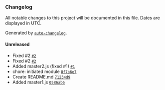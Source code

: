 ### Changelog

All notable changes to this project will be documented in this file. Dates are displayed in UTC.

Generated by [`auto-changelog`](https://github.com/CookPete/auto-changelog).

#### Unreleased

- Fixed #2 [`#2`](https://github.com/cnouguier/changelog-sandbox/issues/2)
- Fixed #2 [`#2`](https://github.com/cnouguier/changelog-sandbox/issues/2)
- Added master2.js (fixed #1) [`#1`](https://github.com/cnouguier/changelog-sandbox/issues/1)
- chore: initiated module [`8f7b6e7`](https://github.com/cnouguier/changelog-sandbox/commit/8f7b6e7429dd953544a3d68e195a162309756810)
- Create README.md [`71234d9`](https://github.com/cnouguier/changelog-sandbox/commit/71234d9866dd28a7670114f36467f7fc08f12db9)
- Added master1.js [`0586ab6`](https://github.com/cnouguier/changelog-sandbox/commit/0586ab6557133ac9f6a1b2cca5b3b5fda6e0eb80)
